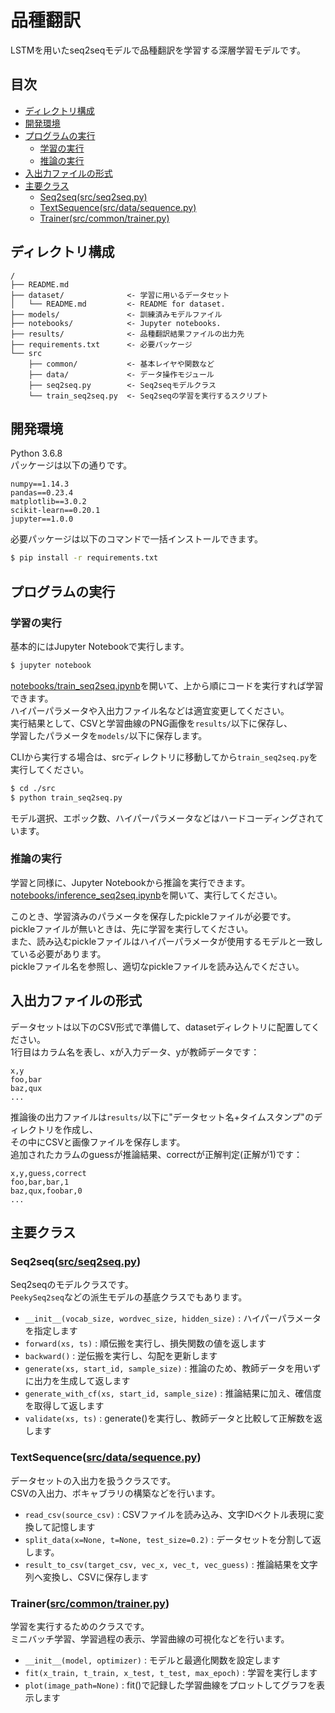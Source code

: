 <!--
 Copyright (c) 2019 flexfirm
-->

# 品種翻訳
LSTMを用いたseq2seqモデルで品種翻訳を学習する深層学習モデルです。

## 目次
- [ディレクトリ構成](#ディレクトリ構成)
- [開発環境](#開発環境)
- [プログラムの実行](#プログラムの実行)
  - [学習の実行](#学習の実行)
  - [推論の実行](#推論の実行)
- [入出力ファイルの形式](#入出力ファイルの形式)
- [主要クラス](#主要クラス)
  - [Seq2seq(src/seq2seq.py)](#seq2seqsrcseq2seqpy)
  - [TextSequence(src/data/sequence.py)](#textsequencesrcdatasequencepy)
  - [Trainer(src/common/trainer.py)](#trainersrccommontrainerpy)

## ディレクトリ構成
```
/
├── README.md
├── dataset/              <- 学習に用いるデータセット
│   └── README.md         <- README for dataset.
├── models/               <- 訓練済みモデルファイル
├── notebooks/            <- Jupyter notebooks.
├── results/              <- 品種翻訳結果ファイルの出力先
├── requirements.txt      <- 必要パッケージ
└── src
    ├── common/           <- 基本レイヤや関数など
    ├── data/             <- データ操作モジュール
    ├── seq2seq.py        <- Seq2seqモデルクラス
    └── train_seq2seq.py  <- Seq2seqの学習を実行するスクリプト
```

## 開発環境
Python 3.6.8  
パッケージは以下の通りです。  
```
numpy==1.14.3
pandas==0.23.4
matplotlib==3.0.2
scikit-learn==0.20.1
jupyter==1.0.0
```
必要パッケージは以下のコマンドで一括インストールできます。
```bash
$ pip install -r requirements.txt
```

## プログラムの実行
### 学習の実行
基本的にはJupyter Notebookで実行します。
```bash
$ jupyter notebook
```

[notebooks/train_seq2seq.ipynb](./notebooks/train_seq2seq.ipynb)を開いて、上から順にコードを実行すれば学習できます。  
ハイパーパラメータや入出力ファイル名などは適宜変更してください。  
実行結果として、CSVと学習曲線のPNG画像を`results/`以下に保存し、  
学習したパラメータを`models/`以下に保存します。

CLIから実行する場合は、srcディレクトリに移動してから`train_seq2seq.py`を実行してください。
```bash
$ cd ./src
$ python train_seq2seq.py
```
モデル選択、エポック数、ハイパーパラメータなどはハードコーディングされています。

### 推論の実行
学習と同様に、Jupyter Notebookから推論を実行できます。  
[notebooks/inference_seq2seq.ipynb](./notebooks/inference_seq2seq.ipynb)を開いて、実行してください。  

このとき、学習済みのパラメータを保存したpickleファイルが必要です。  
pickleファイルが無いときは、先に学習を実行してください。  
また、読み込むpickleファイルはハイパーパラメータが使用するモデルと一致している必要があります。  
pickleファイル名を参照し、適切なpickleファイルを読み込んでください。


## 入出力ファイルの形式
データセットは以下のCSV形式で準備して、datasetディレクトリに配置してください。  
1行目はカラム名を表し、xが入力データ、yが教師データです：
```csv
x,y
foo,bar
baz,qux
...
```

推論後の出力ファイルは`results/`以下に"データセット名+タイムスタンプ"のディレクトリを作成し、  
その中にCSVと画像ファイルを保存します。  
追加されたカラムのguessが推論結果、correctが正解判定(正解が1)です：
```csv
x,y,guess,correct
foo,bar,bar,1
baz,qux,foobar,0
...
```

## 主要クラス
### Seq2seq([src/seq2seq.py](./src/seq2seq.py))
Seq2seqのモデルクラスです。  
`PeekySeq2seq`などの派生モデルの基底クラスでもあります。
- `__init__(vocab_size, wordvec_size, hidden_size)` : ハイパーパラメータを指定します
- `forward(xs, ts)` : 順伝搬を実行し、損失関数の値を返します
- `backward()` : 逆伝搬を実行し、勾配を更新します
- `generate(xs, start_id, sample_size)` : 推論のため、教師データを用いずに出力を生成して返します
- `generate_with_cf(xs, start_id, sample_size)` : 推論結果に加え、確信度を取得して返します
- `validate(xs, ts)` : generate()を実行し、教師データと比較して正解数を返します


### TextSequence([src/data/sequence.py](./src/data/sequence.py))
データセットの入出力を扱うクラスです。  
CSVの入出力、ボキャブラリの構築などを行います。
- `read_csv(source_csv)` : CSVファイルを読み込み、文字IDベクトル表現に変換して記憶します
- `split_data(x=None, t=None, test_size=0.2)` : データセットを分割して返します。
- `result_to_csv(target_csv, vec_x, vec_t, vec_guess)` : 推論結果を文字列へ変換し、CSVに保存します


### Trainer([src/common/trainer.py](./src/common/trainer.py))
学習を実行するためのクラスです。  
ミニバッチ学習、学習過程の表示、学習曲線の可視化などを行います。  
- `__init__(model, optimizer)` : モデルと最適化関数を設定します
- `fit(x_train, t_train, x_test, t_test, max_epoch)` : 学習を実行します
- `plot(image_path=None)` : fit()で記録した学習曲線をプロットしてグラフを表示します
